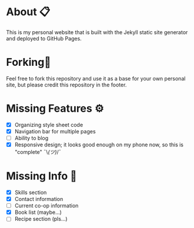 # About 📋

This is my personal website that is built with the Jekyll static site generator and deployed to GitHub Pages.

# Forking🍴

Feel free to fork this repository and use it as a base for your own personal site, but please credit this repository in the footer.

# Missing Features ⚙️

- [x] Organizing style sheet code
- [x] Navigation bar for multiple pages
- [ ] Ability to blog
- [x] Responsive design; it looks good enough on my phone now, so this is "complete" ¯\\_(ツ)_/¯

# Missing Info 💾

- [x] Skills section
- [x] Contact information
- [ ] Current co-op information
- [x] Book list (maybe...)
- [ ] Recipe section (pls...)